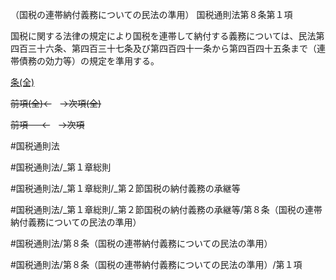 （国税の連帯納付義務についての民法の準用）
国税通則法第８条第１項

国税に関する法律の規定により国税を連帯して納付する義務については、民法第四百三十六条、第四百三十七条及び第四百四十一条から第四百四十五条まで（連帯債務の効力等）の規定を準用する。

[条(全)](国税通則法＿＿＿＿＿第８条_.md)

~~前項(全)←~~　~~→次項(全)~~

~~前項 　 ←~~　~~→次項~~



#国税通則法

#国税通則法/_第１章総則

#国税通則法/_第１章総則/_第２節国税の納付義務の承継等

#国税通則法/_第１章総則/_第２節国税の納付義務の承継等/第８条（国税の連帯納付義務についての民法の準用）

#国税通則法/第８条（国税の連帯納付義務についての民法の準用）

#国税通則法/第８条（国税の連帯納付義務についての民法の準用）/第１項

